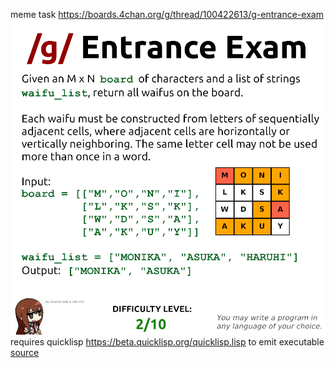 meme task https://boards.4chan.org/g/thread/100422613/g-entrance-exam
![meme](g_test_3.png)
requires quicklisp https://beta.quicklisp.org/quicklisp.lisp to emit executable
[source](g_test.lisp)
